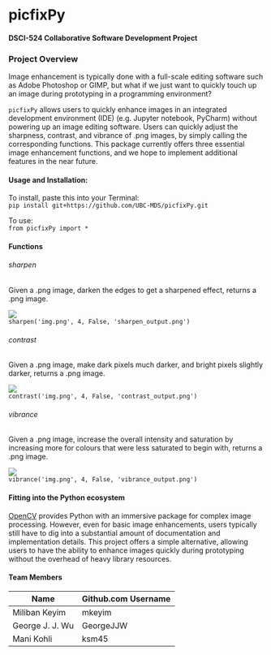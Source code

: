 # picfixPy
#### DSCI-524 Collaborative Software Development Project  


### Project Overview

Image enhancement is typically done with a full-scale editing software such as Adobe Photoshop or GIMP, but what if we just want to quickly touch up an image during prototyping in a programming environment?

`picfixPy` allows users to quickly enhance images in an integrated development environment (IDE) (e.g. Jupyter notebook, PyCharm) without powering up an image editing software. Users can quickly adjust the sharpness, contrast, and vibrance of .png images, by simply calling the corresponding functions. This package currently offers three essential image enhancement functions, and we hope to implement additional features in the near future.

#### Usage and Installation:
To install, paste this into your Terminal:  
`pip install git+https://github.com/UBC-MDS/picfixPy.git`

To use:  
`from picfixPy import *`


#### Functions

###### sharpen
Given a .png image, darken the edges to get a sharpened effect, returns a .png image.  

![]('picfixPy/test/test_img/sharpen_output.png')  
`sharpen('img.png', 4, False, 'sharpen_output.png')`

###### contrast
Given a .png image, make dark pixels much darker, and bright pixels slightly darker, returns a .png image.  

![]('picfixPy/test/test_img/contrast_output.png')  
`contrast('img.png', 4, False, 'contrast_output.png')`  


###### vibrance
Given a .png image, increase the overall intensity and saturation by increasing more for colours that were less saturated to begin with, returns a .png image.  

![]('picfixPy/test/test_img/vibrance_output.png')  
`vibrance('img.png', 4, False, 'vibrance_output.png')`


#### Fitting into the Python ecosystem

[OpenCV](https://opencv-python-tutroals.readthedocs.io/en/latest/py_tutorials/py_tutorials.html) provides Python with an immersive package for complex image processing. However, even for basic image enhancements, users typically still have to dig into a substantial amount of documentation and implementation details. This project offers a simple alternative, allowing users to have the ability to enhance images quickly during prototyping without the overhead of heavy library resources.



#### Team Members

| Name                | Github.com Username |
| ------------------- | ------------------- |
| Miliban Keyim       | mkeyim              |
| George J. J. Wu     | GeorgeJJW           |
| Mani Kohli          | ksm45               |
